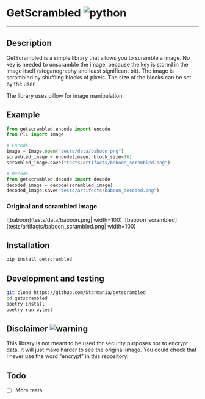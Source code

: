 # GetScrambled ![python](https://img.shields.io/badge/python->=3.9_<3.13-blue)

---

## Description

GetScrambled is a simple library that allows you to scramble a image. No key is needed to unscramble the image, because the key is stored in the image itself (steganography and least significant bit). The image is scrambled by shuffling blocks of pixels. The size of the blocks can be set by the user.

The library uses pillow for image manipulation.

## Example

```python
from getscrambled.encode import encode
from PIL import Image

# Encode
image = Image.open("tests/data/baboon.png")
scrambled_image = encode(image, block_size=16)
scrambled_image.save("tests/artifacts/baboon_scrambled.png")

# Decode
from getscrambled.decode import decode
decoded_image = decode(scrambled_image)
decoded_image.save("tests/artifacts/baboon_decoded.png")
```
### Original and scrambled image
![baboon](tests/data/baboon.png| width=100) ![baboon_scrambled](tests/artifacts/baboon_scrambled.png| width=100)

## Installation

```bash
pip install getscrambled
```

## Development and testing

```bash
git clone https://github.com/Starmania/getscrambled
cd getscrambled
poetry install
poetry run pytest
```

## Disclaimer ![warning](https://img.shields.io/badge/-warning-red)

This library is not meant to be used for security purposes nor to encrypt data. It will just make harder to see the original image. You could check that I never use the word "encrypt" in this repository.

## Todo

- [ ] More tests
